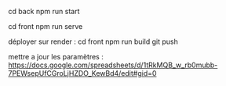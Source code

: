 cd back
npm run start

cd front
npm run serve

déployer sur render : 
cd front
npm run build 
git push

mettre a jour les paramètres : 
https://docs.google.com/spreadsheets/d/1tRkMQB_w_rb0mubb-7PEWsepUfCGroLjHZDO_KewBd4/edit#gid=0